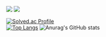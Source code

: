 <img src="https://capsule-render.vercel.app/api?type=waving&&color=0:9678B7,100:92B2C2&height=200&section=header&text=Hi!%20i'm%20Yunchan&fontSize=70&fontColor=FFFFFF" />

<a href="https://yunchan97.tistory.com/">
  <img src="https://img.shields.io/badge/%20Blog-11B48A?style=flat-square&logo=Vimeo&logoColor=white&link=https://yunchan97.tistory.com/"/>
</a>

[![Solved.ac Profile](http://mazassumnida.wtf/api/generate_badge?boj=dbscks97)](https://solved.ac/dbscks97)<br/>
[![Top Langs](https://github-readme-stats.vercel.app/api/top-langs/?username=dbscks97&layout=compact)](https://github.com/dbscks97/github-readme-stats)
![Anurag's GitHub stats](https://github-readme-stats.vercel.app/api?username=dbscks97&show_icons=true&theme=dark)
